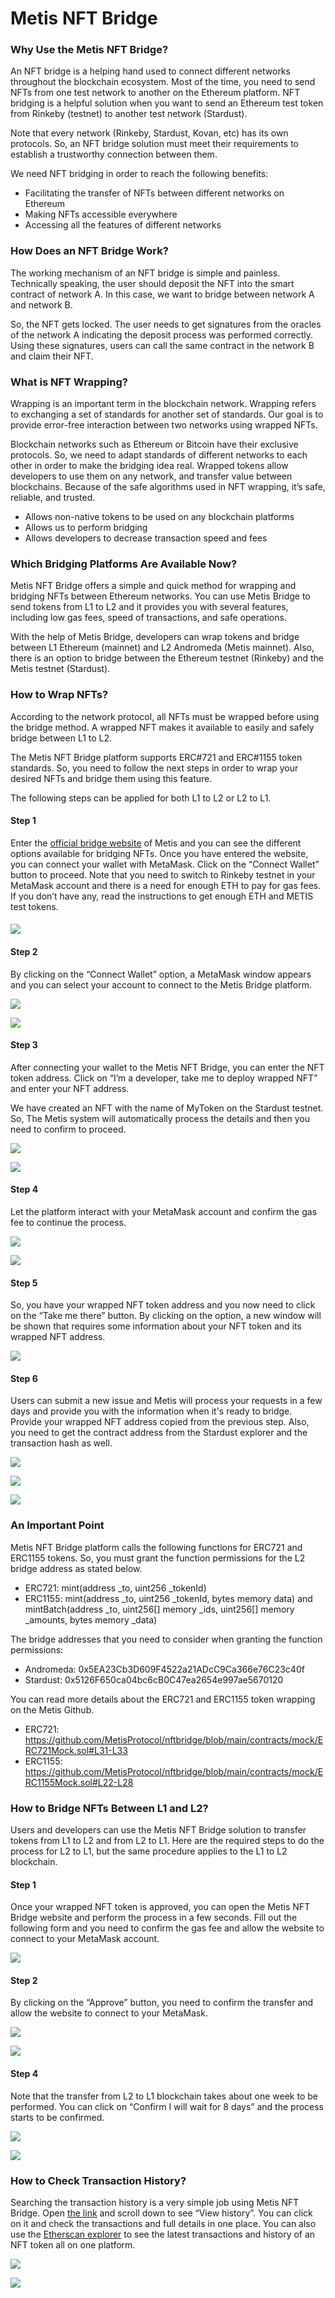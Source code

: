 # Metis NFT Bridge

### Why Use the Metis NFT Bridge? <a href="#_aidba0h9lz5v" id="_aidba0h9lz5v"></a>

An NFT bridge is a helping hand used to connect different networks throughout the blockchain ecosystem. Most of the time, you need to send NFTs from one test network to another on the Ethereum platform. NFT bridging is a helpful solution when you want to send an Ethereum test token from Rinkeby (testnet) to another test network (Stardust).

Note that every network (Rinkeby, Stardust, Kovan, etc) has its own protocols. So, an NFT bridge solution must meet their requirements to establish a trustworthy connection between them.

We need NFT bridging in order to reach the following benefits:

* Facilitating the transfer of NFTs between different networks on Ethereum
* Making NFTs accessible everywhere
* Accessing all the features of different networks

### How Does an NFT Bridge Work? <a href="#_49mxqee6ni5t" id="_49mxqee6ni5t"></a>

The working mechanism of an NFT bridge is simple and painless. Technically speaking, the user should deposit the NFT into the smart contract of network A. In this case, we want to bridge between network A and network B.

So, the NFT gets locked. The user needs to get signatures from the oracles of the network A indicating the deposit process was performed correctly. Using these signatures, users can call the same contract in the network B and claim their NFT.

### What is NFT Wrapping? <a href="#_oa8dgnvyd8x1" id="_oa8dgnvyd8x1"></a>

Wrapping is an important term in the blockchain network. Wrapping refers to exchanging a set of standards for another set of standards. Our goal is to provide error-free interaction between two networks using wrapped NFTs.

Blockchain networks such as Ethereum or Bitcoin have their exclusive protocols. So, we need to adapt standards of different networks to each other in order to make the bridging idea real. Wrapped tokens allow developers to use them on any network, and transfer value between blockchains. Because of the safe algorithms used in NFT wrapping, it’s safe, reliable, and trusted.

* Allows non-native tokens to be used on any blockchain platforms
* Allows us to perform bridging
* Allows developers to decrease transaction speed and fees

### Which Bridging Platforms Are Available Now? <a href="#_uhf8buzhzgyk" id="_uhf8buzhzgyk"></a>

Metis NFT Bridge offers a simple and quick method for wrapping and bridging NFTs between Ethereum networks. You can use Metis Bridge to send tokens from L1 to L2 and it provides you with several features, including low gas fees, speed of transactions, and safe operations.

With the help of Metis Bridge, developers can wrap tokens and bridge between L1 Ethereum (mainnet) and L2 Andromeda (Metis mainnet). Also, there is an option to bridge between the Ethereum testnet (Rinkeby) and the Metis testnet (Stardust).

### How to Wrap NFTs? <a href="#_cw7nquxep38c" id="_cw7nquxep38c"></a>

According to the network protocol, all NFTs must be wrapped before using the bridge method. A wrapped NFT makes it available to easily and safely bridge between L1 to L2.

The Metis NFT Bridge platform supports ERC#721 and ERC#1155 token standards. So, you need to follow the next steps in order to wrap your desired NFTs and bridge them using this feature.

The following steps can be applied for both L1 to L2 or L2 to L1.

#### Step 1 <a href="#_7p8iurr8cjyf" id="_7p8iurr8cjyf"></a>

Enter the [official bridge website](https://nftbridge.metis.io/bridge) of Metis and you can see the different options available for bridging NFTs. Once you have entered the website, you can connect your wallet with MetaMask. Click on the “Connect Wallet” button to proceed. Note that you need to switch to Rinkeby testnet in your MetaMask account and there is a need for enough ETH to pay for gas fees. If you don’t have any, read the instructions to get enough ETH and METIS test tokens.

#### ![](<../../.gitbook/assets/0 (2)>) <a href="#_9q6djuqocqej" id="_9q6djuqocqej"></a>

#### Step 2 <a href="#_vigujvx6rxw3" id="_vigujvx6rxw3"></a>

By clicking on the “Connect Wallet” option, a MetaMask window appears and you can select your account to connect to the Metis Bridge platform.

![](<../../.gitbook/assets/1 (1) (2)>)

![](<../../.gitbook/assets/2 (6)>)

#### Step 3 <a href="#_na8l7z4mhkgx" id="_na8l7z4mhkgx"></a>

After connecting your wallet to the Metis NFT Bridge, you can enter the NFT token address. Click on “I’m a developer, take me to deploy wrapped NFT” and enter your NFT address.

We have created an NFT with the name of MyToken on the Stardust testnet. So, The Metis system will automatically process the details and then you need to confirm to proceed.

![](<../../.gitbook/assets/3 (11)>)

![](<../../.gitbook/assets/4 (17)>)

#### Step 4 <a href="#_h8gy6pf6mp06" id="_h8gy6pf6mp06"></a>

Let the platform interact with your MetaMask account and confirm the gas fee to continue the process.

![](<../../.gitbook/assets/5 (1)>)

![](<../../.gitbook/assets/6 (9)>)

#### Step 5 <a href="#_n9jhwncz8at7" id="_n9jhwncz8at7"></a>

So, you have your wrapped NFT token address and you now need to click on the “Take me there” button. By clicking on the option, a new window will be shown that requires some information about your NFT token and its wrapped NFT address.

![](<../../.gitbook/assets/7 (13)>)

#### Step 6 <a href="#_kkdity156atd" id="_kkdity156atd"></a>

Users can submit a new issue and Metis will process your requests in a few days and provide you with the information when it's ready to bridge. Provide your wrapped NFT address copied from the previous step. Also, you need to get the contract address from the Stardust explorer and the transaction hash as well.

![](<../../.gitbook/assets/8 (2)>)

![](../../.gitbook/assets/9)

![](<../../.gitbook/assets/10 (8)>)

### An Important Point <a href="#_h85t2nrkmb1f" id="_h85t2nrkmb1f"></a>

Metis NFT Bridge platform calls the following functions for ERC721 and ERC1155 tokens. So, you must grant the function permissions for the L2 bridge address as stated below.

* ERC721: mint(address \_to, uint256 \_tokenId)
* ERC1155: mint(address \_to, uint256 \_tokenId, bytes memory data) and mintBatch(address \_to, uint256\[] memory \_ids, uint256\[] memory \_amounts, bytes memory \_data)

The bridge addresses that you need to consider when granting the function permissions:

* Andromeda: 0x5EA23Cb3D609F4522a21ADcC9Ca366e76C23c40f
* Stardust: 0x5126F650ca04bc6cB0C47ea2654e997ae5670120

You can read more details about the ERC721 and ERC1155 token wrapping on the Metis Github.

* ERC721: https://github.com/MetisProtocol/nftbridge/blob/main/contracts/mock/ERC721Mock.sol#L31-L33
* ERC1155: https://github.com/MetisProtocol/nftbridge/blob/main/contracts/mock/ERC1155Mock.sol#L22-L28

### How to Bridge NFTs Between L1 and L2? <a href="#_nq9v8sgcfrzx" id="_nq9v8sgcfrzx"></a>

Users and developers can use the Metis NFT Bridge solution to transfer tokens from L1 to L2 and from L2 to L1. Here are the required steps to do the process for L2 to L1, but the same procedure applies to the L1 to L2 blockchain.

#### Step 1 <a href="#_cfz1x1gjk0t4" id="_cfz1x1gjk0t4"></a>

Once your wrapped NFT token is approved, you can open the Metis NFT Bridge website and perform the process in a few seconds. Fill out the following form and you need to confirm the gas fee and allow the website to connect to your MetaMask account.

![](<../../.gitbook/assets/11 (5)>)

#### Step 2 <a href="#_foftgqoi8y6p" id="_foftgqoi8y6p"></a>

By clicking on the “Approve” button, you need to confirm the transfer and allow the website to connect to your MetaMask.

![](<../../.gitbook/assets/12 (3)>)

![](<../../.gitbook/assets/13 (14)>)

#### Step 4 <a href="#_bi9j27qlg83d" id="_bi9j27qlg83d"></a>

Note that the transfer from L2 to L1 blockchain takes about one week to be performed. You can click on “Confirm I will wait for 8 days” and the process starts to be confirmed.

![](<../../.gitbook/assets/14 (11)>)

![](<../../.gitbook/assets/15 (12)>)

### How to Check Transaction History? <a href="#_d7viwzo3imlo" id="_d7viwzo3imlo"></a>

Searching the transaction history is a very simple job using Metis NFT Bridge. Open [the link](https://nftbridge.metis.io/bridge) and scroll down to see “View history”. You can click on it and check the transactions and full details in one place. You can also use the [Etherscan explorer](https://etherscan.io/) to see the latest transactions and history of an NFT token all on one platform.

![](<../../.gitbook/assets/16 (3)>)

![](<../../.gitbook/assets/17 (2)>)

### &#x20;<a href="#_hflu41th36ar" id="_hflu41th36ar"></a>
